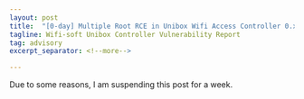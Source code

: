 ```yaml
---
layout: post
title:  "[0-day] Multiple Root RCE in Unibox Wifi Access Controller 0.x - 3.x"
tagline: Wifi-soft Unibox Controller Vulnerability Report
tag: advisory
excerpt_separator: <!--more-->

---
```


Due to some reasons, I am suspending this post for a week.
